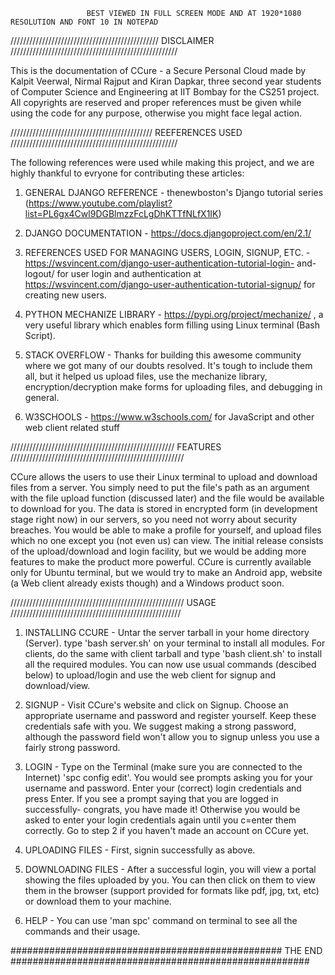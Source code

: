 

                     BEST VIEWED IN FULL SCREEN MODE AND AT 1920*1080 RESOLUTION AND FONT 10 IN NOTEPAD


///////////////////////////////////////////////       DISCLAIMER        /////////////////////////////////////////////////////


This is the documentation of CCure - a Secure Personal Cloud made by Kalpit Veerwal, Nirmal Rajput and Kiran Dapkar, three second year students of Computer Science and Engineering at IIT Bombay for the CS251 project. All copyrights are reserved and proper references must be given while using the code for any purpose, otherwise you might face legal action. 

 

/////////////////////////////////////////////     REEFERENCES USED      /////////////////////////////////////////////////////


The following references were used while making this project, and we are highly thankful to evryone for contributing these articles:


1. GENERAL DJANGO REFERENCE - thenewboston's Django tutorial series (https://www.youtube.com/playlist?list=PL6gx4Cwl9DGBlmzzFcLgDhKTTfNLfX1IK)


2. DJANGO DOCUMENTATION - https://docs.djangoproject.com/en/2.1/


3. REFERENCES USED FOR MANAGING USERS, LOGIN, SIGNUP, ETC. - https://wsvincent.com/django-user-authentication-tutorial-login-                                                              and-logout/ for user login and authentication at                    https://wsvincent.com/django-user-authentication-tutorial-signup/ for creating new users.


4. PYTHON MECHANIZE LIBRARY - https://pypi.org/project/mechanize/  , a very useful library which enables form filling using Linux terminal (Bash Script).


5. STACK OVERFLOW  - Thanks for building this awesome community where we got many of our doubts resolved. It's tough to include them all, but it helped us upload files, use the mechanize library, encryption/decryption
                     make forms for uploading files, and debugging in general.


6. W3SCHOOLS  -  https://www.w3schools.com/  for JavaScript and other web client related stuff


////////////////////////////////////////////////////     FEATURES     ///////////////////////////////////////////////////////


CCure allows the users to use their Linux terminal to upload and download files from a server. You simply need to put the file's path as an argument with the file upload function (discussed later) and the file would be available to download for you. The data is stored in encrypted form (in development stage right now) in our servers, so you need not worry about security breaches. You would be able to make a profile for yourself, and upload files which no one except you (not even us) can view. The initial release consists of the upload/download and login facility, but we would be adding more features to make the product more powerful. CCure is currently available only for Ubuntu terminal, but we would try to make an Android app, website (a Web client already exists though) and a Windows product soon.


///////////////////////////////////////////////////////     USAGE     //////////////////////////////////////////////////////


1. INSTALLING CCURE - Untar the server tarball in your home directory (Server). type 'bash server.sh' on your terminal to 			install all modules. For clients, do the same with client tarball and type 'bash client.sh' to install all the required modules. You can now use usual commands (descibed below) to upload/login and use the web client for signup and download/view.


2. SIGNUP - Visit CCure's website and click on Signup. Choose an appropriate username and password and register yourself. Keep these credentials safe with you. We suggest making a strong password, although the password field won't allow you to signup unless you use a fairly strong password.
 

3. LOGIN - Type on the Terminal (make sure you are connected to the Internet) 'spc config edit'.
	   You would see prompts asking you for your username and password. Enter your (correct) login credentials and press Enter. If you see a prompt saying that you are logged in successfully- congrats, you            have made it! Otherwise you would be asked to enter your login credentials again until you c=enter them correctly. Go to step 2 if you haven't made an account on CCure yet.


4. UPLOADING FILES - First, signin successfully as above. 


5. DOWNLOADING FILES - After a successful login, you will view a portal showing the files uploaded by you. You can then click on them to view them in the browser (support provided for formats like pdf, jpg, txt, etc) or download them to your machine.

6. HELP - You can use 'man spc' command on terminal to see all the commands and their usage.


#################################################        THE END       ######################################################

